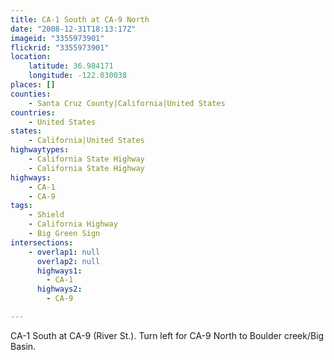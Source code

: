 ```yaml
---
title: CA-1 South at CA-9 North
date: "2008-12-31T18:13:17Z"
imageid: "3355973901"
flickrid: "3355973901"
location:
    latitude: 36.984171
    longitude: -122.030038
places: []
counties:
    - Santa Cruz County|California|United States
countries:
    - United States
states:
    - California|United States
highwaytypes:
    - California State Highway
    - California State Highway
highways:
    - CA-1
    - CA-9
tags:
    - Shield
    - California Highway
    - Big Green Sign
intersections:
    - overlap1: null
      overlap2: null
      highways1:
        - CA-1
      highways2:
        - CA-9

---
```

CA-1 South at CA-9 (River St.). Turn left for CA-9 North to Boulder creek/Big Basin.
